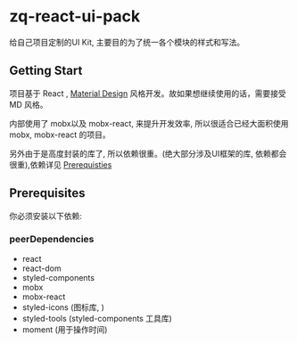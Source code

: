 # zq-react-ui-pack

给自己项目定制的UI Kit, 主要目的为了统一各个模块的样式和写法。

## Getting Start

项目基于 React , [Material Design](https://material.io/design/material-theming/) 风格开发。故如果想继续使用的话，需要接受 MD 风格。

内部使用了 mobx以及 mobx-react, 来提升开发效率, 所以很适合已经大面积使用 mobx, mobx-react 的项目。

另外由于是高度封装的库了, 所以依赖很重。(绝大部分涉及UI框架的库, 依赖都会很重),依赖详见 [Prerequisties](#Prerequisites)

## Prerequisites

你必须安装以下依赖:

### peerDependencies
- react
- react-dom
- styled-components
- mobx
- mobx-react
- styled-icons (图标库, )
- styled-tools (styled-components 工具库)
- moment (用于操作时间)

<!--stackedit_data:
eyJoaXN0b3J5IjpbNjkzODk3MTY5LC0xNjY1NzU1NTMwXX0=
-->